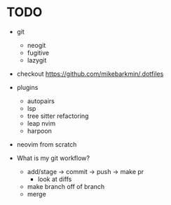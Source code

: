 # TODO

- git
    - neogit
    - fugitive
    - lazygit
- checkout https://github.com/mikebarkmin/.dotfiles

- plugins
    - autopairs
    - lsp
    - tree sitter refactoring
    - leap nvim
    - harpoon

- neovim from scratch


- What is my git workflow?
    - add/stage -> commit -> push -> make pr
        - look at diffs
    - make branch off of branch
    - merge
